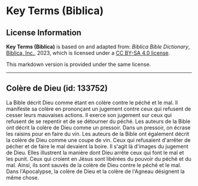 # Key Terms (Biblica)

## License Information

**Key Terms (Biblica)** is based on and adapted from: _Biblica Bible Dictionary_, [Biblica, Inc.](https://www.biblica.com/), 2023, which is licensed under a [CC BY-SA 4.0 license](https://creativecommons.org/licenses/by-sa/4.0/legalcode.en).

This markdown version is provided under the same license.



--------------------------------

## Colère de Dieu (id: 133752)

La Bible décrit Dieu comme étant en colère contre le péché et le mal. Il manifeste sa colère en prononçant un jugement contre ceux qui refusent de cesser leurs mauvaises actions. Il exerce son jugement sur ceux qui refusent de se repentir et de se détourner du péché. Les auteurs de la Bible ont décrit la colère de Dieu comme un pressoir. Dans un pressoir, on écrase les raisins pour en faire du vin. Les auteurs de la Bible ont également décrit la colère de Dieu comme une coupe de vin. Ceux qui refusaient d'arrêter de pécher et de faire le mal devaient la boire. Il s'agit là d'images du jugement de Dieu. Elles illustrent la manière dont Dieu arrête ceux qui font le mal et les punit. Ceux qui croient en Jésus sont libérées du pouvoir du péché et du mal. Ainsi, ils sont sauvés de la colère de Dieu contre le péché et le mal. Dans l'Apocalypse, la colère de Dieu et la colère de l'Agneau désignent la même chose.


